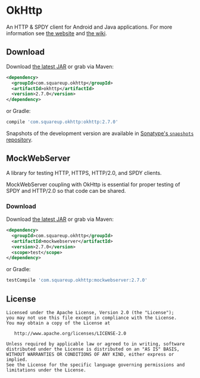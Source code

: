 OkHttp
======

An HTTP & SPDY client for Android and Java applications. For more information see [the website][1] and [the wiki][2].

Download
--------

Download [the latest JAR][3] or grab via Maven:
```xml
<dependency>
  <groupId>com.squareup.okhttp</groupId>
  <artifactId>okhttp</artifactId>
  <version>2.7.0</version>
</dependency>
```
or Gradle:
```groovy
compile 'com.squareup.okhttp:okhttp:2.7.0'
```

Snapshots of the development version are available in [Sonatype's `snapshots` repository][snap].


MockWebServer
-------------

A library for testing HTTP, HTTPS, HTTP/2.0, and SPDY clients.

MockWebServer coupling with OkHttp is essential for proper testing of SPDY and HTTP/2.0 so that code can be shared.

### Download

Download [the latest JAR][4] or grab via Maven:
```xml
<dependency>
  <groupId>com.squareup.okhttp</groupId>
  <artifactId>mockwebserver</artifactId>
  <version>2.7.0</version>
  <scope>test</scope>
</dependency>
```
or Gradle:
```groovy
testCompile 'com.squareup.okhttp:mockwebserver:2.7.0'
```



License
-------

    Licensed under the Apache License, Version 2.0 (the "License");
    you may not use this file except in compliance with the License.
    You may obtain a copy of the License at

       http://www.apache.org/licenses/LICENSE-2.0

    Unless required by applicable law or agreed to in writing, software
    distributed under the License is distributed on an "AS IS" BASIS,
    WITHOUT WARRANTIES OR CONDITIONS OF ANY KIND, either express or implied.
    See the License for the specific language governing permissions and
    limitations under the License.


 [1]: http://square.github.io/okhttp
 [2]: https://github.com/square/okhttp/wiki
 [3]: https://search.maven.org/remote_content?g=com.squareup.okhttp&a=okhttp&v=LATEST
 [4]: https://search.maven.org/remote_content?g=com.squareup.okhttp&a=mockwebserver&v=LATEST
 [snap]: https://oss.sonatype.org/content/repositories/snapshots/

